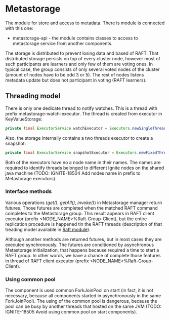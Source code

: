 # Metastorage

The module for store and access to metadata. There is module is connected with this one:

- metastorage-api - the module contains classes to access to metastorage service from another components.

The storage is distributed to prevent losing data and based of RAFT. That distributed storage persists on top of every cluster node, however
most of such participants are learners and only few of them are voting ones. In typical case, the group consists of only several voted nodes
of the cluster (amount of nodes have to be odd 3 or 5). The rest of nodes listens metadata update but does not participant in voting (RAFT 
learners).

## Threading model

There is only one dedicate thread to notify watches. This is a thread with prefix metastorage-watch-executor.
The thread is created from executor in KeyValueStorage:

```java
private final ExecutorService watchExecutor = Executors.newSingleThreadExecutor(new NamedThreadFactory("metastorage-watch-executor",LOG));
```

Also, the storage internally contains a two threads executor to create a snapshot:

```java
private final ExecutorService snapshotExecutor = Executors.newFixedThreadPool(2,new NamedThreadFactory("metastorage-snapshot-executor",LOG));
```

Both of the executors have no a node name in their names. The names are required to identify threads belonged to different Ignite nodes on
the shared java machine (TODO: IGNITE-18504 Add nodes name in prefix to Metastorage executors).

### Interface methods

Various operations (*get()*, *getAll()*, *invoke()*) in Metastorage manager return futures. Those futures are completed when the matched
RAFT command completes to the Metastorage group. This result appears in RAFT client executor (prefix <NODE_NAME>%Raft-Group-Client), but the
entire replication procedure is happened tin the RAFT threads (description of that treading model available in 
[Raft module](../raft/README.md)).

Although another methods are returned futures, but in most cases they are executed synchronously. The futures are conditioned by
asynchronous Metastorage initialization, that happens because required a time to start a RAFT group. In other words, we have a chance of
complete those features in thread of RAFT client executor (prefix <NODE_NAME>%Raft-Group-Client).

### Using common pool

The component is used common ForkJoinPool on start (in fact, it is not necessary, because all components started in asynchronously in the
same ForkJoinPool). The using of the common pool is dangerous, because the pool can be busy by another threads that hosted on the same JVM 
(TODO: IGNITE-18505 Avoid using common pool on start components).
